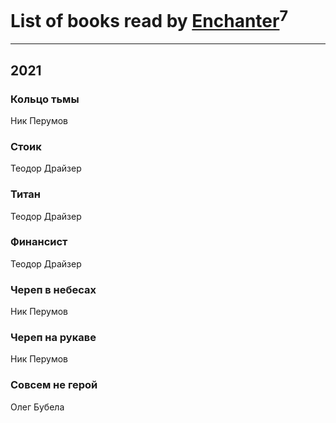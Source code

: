 # List of books read by [Enchanter](https://plus.google.com/u/0/100275284640928997494/)<sup>7</sup>
---

## 2021

### Кольцо тьмы
Ник Перумов


### Стоик
Теодор Драйзер


### Титан
Теодор Драйзер


### Финансист
Теодор Драйзер


### Череп в небесах
Ник Перумов


### Череп на рукаве
Ник Перумов


### Совсем не герой
Олег Бубела



